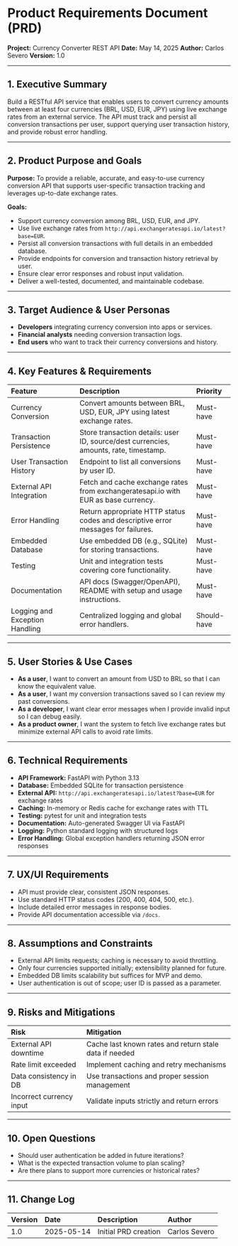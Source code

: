# Product Requirements Document (PRD)

**Project:** Currency Converter REST API
**Date:** May 14, 2025
**Author:** Carlos Severo
**Version:** 1.0

---

## 1. Executive Summary

Build a RESTful API service that enables users to convert currency amounts between at least four currencies (BRL, USD, EUR, JPY) using live exchange rates from an external service. The API must track and persist all conversion transactions per user, support querying user transaction history, and provide robust error handling.

---

## 2. Product Purpose and Goals

**Purpose:**
To provide a reliable, accurate, and easy-to-use currency conversion API that supports user-specific transaction tracking and leverages up-to-date exchange rates.

**Goals:**

- Support currency conversion among BRL, USD, EUR, and JPY.
- Use live exchange rates from `http://api.exchangeratesapi.io/latest?base=EUR`.
- Persist all conversion transactions with full details in an embedded database.
- Provide endpoints for conversion and transaction history retrieval by user.
- Ensure clear error responses and robust input validation.
- Deliver a well-tested, documented, and maintainable codebase.

---

## 3. Target Audience \& User Personas

- **Developers** integrating currency conversion into apps or services.
- **Financial analysts** needing conversion transaction logs.
- **End users** who want to track their currency conversions and history.

---

## 4. Key Features \& Requirements

| Feature | Description | Priority |
| :-- | :-- | :-- |
| Currency Conversion | Convert amounts between BRL, USD, EUR, JPY using latest exchange rates. | Must-have |
| Transaction Persistence | Store transaction details: user ID, source/dest currencies, amounts, rate, timestamp. | Must-have |
| User Transaction History | Endpoint to list all conversions by user ID. | Must-have |
| External API Integration | Fetch and cache exchange rates from exchangeratesapi.io with EUR as base currency. | Must-have |
| Error Handling | Return appropriate HTTP status codes and descriptive error messages for failures. | Must-have |
| Embedded Database | Use embedded DB (e.g., SQLite) for storing transactions. | Must-have |
| Testing | Unit and integration tests covering core functionality. | Must-have |
| Documentation | API docs (Swagger/OpenAPI), README with setup and usage instructions. | Must-have |
| Logging and Exception Handling | Centralized logging and global error handlers. | Should-have |


---

## 5. User Stories \& Use Cases

- **As a user**, I want to convert an amount from USD to BRL so that I can know the equivalent value.
- **As a user**, I want my conversion transactions saved so I can review my past conversions.
- **As a developer**, I want clear error messages when I provide invalid input so I can debug easily.
- **As a product owner**, I want the system to fetch live exchange rates but minimize external API calls to avoid rate limits.

---

## 6. Technical Requirements

- **API Framework:** FastAPI with Python 3.13
- **Database:** Embedded SQLite for transaction persistence
- **External API:** `http://api.exchangeratesapi.io/latest?base=EUR` for exchange rates
- **Caching:** In-memory or Redis cache for exchange rates with TTL
- **Testing:** pytest for unit and integration tests
- **Documentation:** Auto-generated Swagger UI via FastAPI
- **Logging:** Python standard logging with structured logs
- **Error Handling:** Global exception handlers returning JSON error responses

---

## 7. UX/UI Requirements

- API must provide clear, consistent JSON responses.
- Use standard HTTP status codes (200, 400, 404, 500, etc.).
- Include detailed error messages in response bodies.
- Provide API documentation accessible via `/docs`.

---

## 8. Assumptions and Constraints

- External API limits requests; caching is necessary to avoid throttling.
- Only four currencies supported initially; extensibility planned for future.
- Embedded DB limits scalability but suffices for MVP and demo.
- User authentication is out of scope; user ID is passed as a parameter.

---

## 9. Risks and Mitigations

| Risk | Mitigation |
| :-- | :-- |
| External API downtime | Cache last known rates and return stale data if needed |
| Rate limit exceeded | Implement caching and retry mechanisms |
| Data consistency in DB | Use transactions and proper session management |
| Incorrect currency input | Validate inputs strictly and return errors |


---

## 10. Open Questions

- Should user authentication be added in future iterations?
- What is the expected transaction volume to plan scaling?
- Are there plans to support more currencies or historical rates?

---

## 11. Change Log

| Version | Date | Description | Author |
| :-- | :-- | :-- | :-- |
| 1.0 | 2025-05-14 | Initial PRD creation | Carlos Severo |
